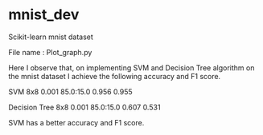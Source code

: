 # mnist_dev
Scikit-learn mnist dataset

File name : Plot_graph.py

Here I observe that, on implementing SVM and Decision Tree algorithm on the mnist dataset  I achieve the following accuracy and F1 score.

SVM            	8x8	0.001	85.0:15.0	0.956	0.955


Decision Tree  	8x8	0.001	85.0:15.0	0.607	0.531

SVM has a better accuracy and F1 score.




